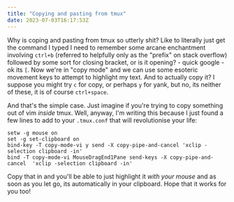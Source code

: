 ```yaml
---
title: "Copying and pasting from tmux"
date: 2023-07-03T16:17:53Z
---
```

Why is coping and pasting from tmux so utterly shit? Like to literally just get the command I typed I need to remember some arcane enchantment involving `ctrl+b` (referred to helpfully only as the "prefix" on stack overflow) followed by some sort for closing bracket, or is it opening? - quick google - ok its `[`. Now we're in "copy mode" and we can use some esoteric movement keys to attempt to highlight my text. And to actually copy it? I suppose you might try `c` for copy, or perhaps `y` for yank, but no, its neither of these, it is of course `ctrl+space`.

And that's the simple case. Just imagine if you're trying to copy something out of vim *inside* tmux. Well, anyway, I'm writing this because I just found a few lines to add to your `.tmux.conf` that will revolutionise your life:

```plaintext
setw -g mouse on
set -g set-clipboard on
bind-key -T copy-mode-vi y send -X copy-pipe-and-cancel 'xclip -selection clipboard -in'
bind -T copy-mode-vi MouseDragEnd1Pane send-keys -X copy-pipe-and-cancel  'xclip -selection clipboard -in'
```

Copy that in and you'll be able to just highlight it *with your mouse* and as soon as you let go, its automatically in your clipboard. Hope that it works for you too!

